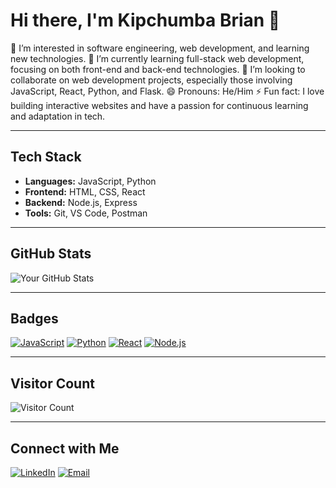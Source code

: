 # Hi there, I'm Kipchumba Brian 👋

👀 I’m interested in software engineering, web development, and learning new technologies.
🌱 I’m currently learning full-stack web development, focusing on both front-end and back-end technologies.
💞️ I’m looking to collaborate on web development projects, especially those involving JavaScript, React, Python, and Flask.
😄 Pronouns: He/Him
⚡ Fun fact: I love building interactive websites and have a passion for continuous learning and adaptation in tech.

---

## Tech Stack

- **Languages:** JavaScript, Python
- **Frontend:** HTML, CSS, React
- **Backend:** Node.js, Express
- **Tools:** Git, VS Code, Postman

---

## GitHub Stats

![Your GitHub Stats](https://github-readme-stats.vercel.app/api?username=DevBrianHQ&show_icons=true&theme=radical)

---

## Badges

[![JavaScript](https://img.shields.io/badge/-JavaScript-yellow?style=for-the-badge&logo=javascript&logoColor=white)](https://developer.mozilla.org/en-US/docs/Web/JavaScript)
[![Python](https://img.shields.io/badge/-Python-blue?style=for-the-badge&logo=python&logoColor=white)](https://www.python.org/)
[![React](https://img.shields.io/badge/-React-blue?style=for-the-badge&logo=react&logoColor=white)](https://reactjs.org/)
[![Node.js](https://img.shields.io/badge/-Node.js-green?style=for-the-badge&logo=node.js&logoColor=white)](https://nodejs.org/)

---

## Visitor Count

![Visitor Count](https://visitor-badge.laobi.icu/badge?page_id=DevBrianHQ.DevBrianHQ)

---

## Connect with Me

[![LinkedIn](https://img.shields.io/badge/LinkedIn-Connect-blue?style=for-the-badge&logo=linkedin)](https://www.linkedin.com/in/kipchumba-brian-3a3a41150/)
[![Email](https://img.shields.io/badge/Email-Send%20Email-red?style=for-the-badge&logo=gmail)](mailto:kipchumbabrian47@gmail.com)
